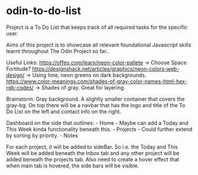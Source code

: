 # odin-to-do-list

Project is a To Do List that keeps track of all required tasks for the specific user.

Aims of this project is to showcase all relevant foundational Javascript skills learnt
throughout The Odin Project so far..


Useful Links:
https://offeo.com/learn/neon-color-pallete -> Choose Space Fortitude?
https://designshack.net/articles/graphics/neon-colors-web-design/ -> Using lime, neon greens on dark backgrounds.
https://www.color-meanings.com/shades-of-gray-color-names-html-hex-rgb-codes/ -> Shades of gray. Great for layering.



Brainstorm:
Gray background.
A slightly smaller container that covers the gray-bg.
On top there will be a navbar that has the logo and title of the To Do List on the left and contact info on the right. 

Dashboard on the side that outlines:
    - Home
        - Maybe can add a Today and This Week kinda functionality beneath this.
    - Projects
        - Could further extend by sorting by priority.
    - Notes 

For each project, it will be added to sideBar.
So i.e. the Today and This Week will be added beneath the Inbox tab and any other project will be added beneath the projects tab.
Also need to create a hover effect that when main tab is hovered, the side bars will be visible.